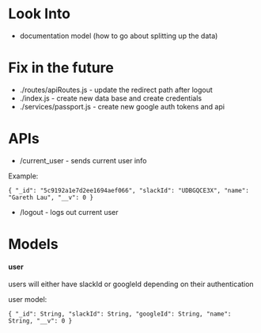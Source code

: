 # Look Into
- documentation model (how to go about splitting up the data)

# Fix in the future
- ./routes/apiRoutes.js - update the redirect path after logout
- ./index.js - create new data base and create credentials
- ./services/passport.js - create new google auth tokens and api

# APIs
- /current_user - sends current user info

Example:

``{
"_id": "5c9192a1e7d2ee1694aef066",
"slackId": "UDBGQCE3X",
"name": "Gareth Lau",
"__v": 0
}``

- /logout - logs out current user


# Models
#### user
users will either have slackId or googleId depending on their authentication

user model: 

``{
    "_id": String,
    "slackId": String,
    "googleId": String,
    "name": String,
    "__v": 0
}``